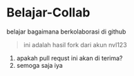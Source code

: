 # Belajar-Collab
belajar bagaimana berkolaborasi di github <br>
>ini adalah hasil fork dari akun nvl123
1. apakah pull requst ini akan di terima?
2. semoga saja iya
